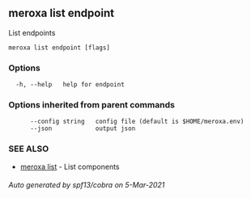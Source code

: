 ## meroxa list endpoint

List endpoints

```
meroxa list endpoint [flags]
```

### Options

```
  -h, --help   help for endpoint
```

### Options inherited from parent commands

```
      --config string   config file (default is $HOME/meroxa.env)
      --json            output json
```

### SEE ALSO

* [meroxa list](meroxa_list.md)	 - List components

###### Auto generated by spf13/cobra on 5-Mar-2021
